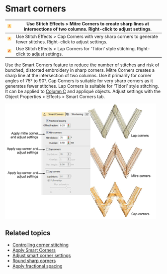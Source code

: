 # Smart corners

| ![MitreCorners.png](assets/MitreCorners.png) | Use Stitch Effects > Mitre Corners to create sharp lines at intersections of two columns. Right-click to adjust settings. |
| -------------------------------------------- | ------------------------------------------------------------------------------------------------------------------------- |
| ![CapCorners.png](assets/CapCorners.png)     | Use Stitch Effects > Cap Corners with very sharp corners to generate fewer stitches. Right-click to adjust settings.      |
| ![LapCorners.png](assets/LapCorners.png)     | Use Stitch Effects > Lap Corners for ‘Tidori’ style stitching. Right-click to adjust settings.                            |

Use the Smart Corners feature to reduce the number of stitches and risk of bunched, distorted embroidery in sharp corners. Mitre Corners creates a sharp line at the intersection of two columns. Use it primarily for corner angles of 75° to 90°. Cap Corners is suitable for very sharp corners as it generates fewer stitches. Lap Corners is suitable for ‘Tidori’ style stitching. It can be applied to [Column C](../../glossary/glossary) and appliqué objects. Adjust settings with the Object Properties > Effects > Smart Corners tab.

![summary_-_create00112.png](assets/summary_-_create00112.png)

## Related topics

- [Controlling corner stitching](../../Quality/quality/Controlling_corner_stitching)
- [Apply Smart Corners](../../Quality/quality/Apply_Smart_Corners)
- [Adjust smart corner settings](../../Quality/quality/Adjust_smart_corner_settings)
- [Round sharp corners](../../Quality/quality/Round_sharp_corners)
- [Apply fractional spacing](../../Quality/quality/Apply_fractional_spacing)

